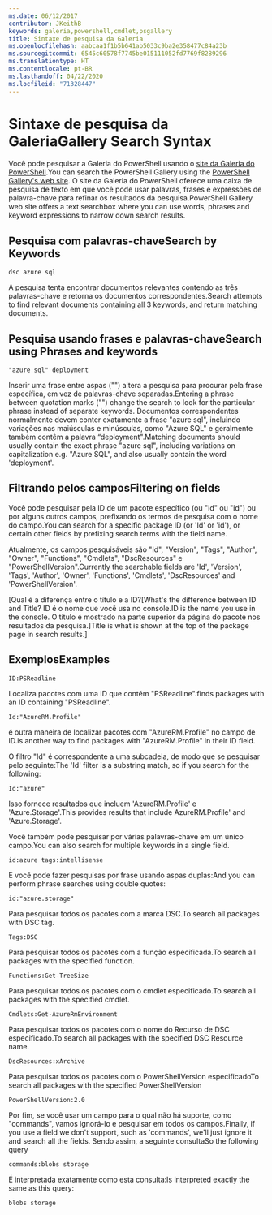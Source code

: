 ```yaml
---
ms.date: 06/12/2017
contributor: JKeithB
keywords: galeria,powershell,cmdlet,psgallery
title: Sintaxe de pesquisa da Galeria
ms.openlocfilehash: aabcaa1f1b5b641ab5033c9ba2e358477c84a23b
ms.sourcegitcommit: 6545c60578f7745be015111052fd7769f8289296
ms.translationtype: HT
ms.contentlocale: pt-BR
ms.lasthandoff: 04/22/2020
ms.locfileid: "71328447"
---
```

# <a name="gallery-search-syntax"></a><span data-ttu-id="3fd4f-103">Sintaxe de pesquisa da Galeria</span><span class="sxs-lookup"><span data-stu-id="3fd4f-103">Gallery Search Syntax</span></span>

<span data-ttu-id="3fd4f-104">Você pode pesquisar a Galeria do PowerShell usando o [site da Galeria do PowerShell](https://www.powershellgallery.com/).</span><span class="sxs-lookup"><span data-stu-id="3fd4f-104">You can search the PowerShell Gallery using the [PowerShell Gallery's web site](https://www.powershellgallery.com/).</span></span>
<span data-ttu-id="3fd4f-105">O site da Galeria do PowerShell oferece uma caixa de pesquisa de texto em que você pode usar palavras, frases e expressões de palavra-chave para refinar os resultados da pesquisa.</span><span class="sxs-lookup"><span data-stu-id="3fd4f-105">PowerShell Gallery web site offers a text searchbox where you can use words, phrases and keyword expressions to narrow down search results.</span></span>

## <a name="search-by-keywords"></a><span data-ttu-id="3fd4f-106">Pesquisa com palavras-chave</span><span class="sxs-lookup"><span data-stu-id="3fd4f-106">Search by Keywords</span></span>

    dsc azure sql

<span data-ttu-id="3fd4f-107">A pesquisa tenta encontrar documentos relevantes contendo as três palavras-chave e retorna os documentos correspondentes.</span><span class="sxs-lookup"><span data-stu-id="3fd4f-107">Search attempts to find relevant documents containing all 3 keywords, and return matching documents.</span></span>

## <a name="search-using-phrases-and-keywords"></a><span data-ttu-id="3fd4f-108">Pesquisa usando frases e palavras-chave</span><span class="sxs-lookup"><span data-stu-id="3fd4f-108">Search using Phrases and keywords</span></span>

    "azure sql" deployment

<span data-ttu-id="3fd4f-109">Inserir uma frase entre aspas ("") altera a pesquisa para procurar pela frase específica, em vez de palavras-chave separadas.</span><span class="sxs-lookup"><span data-stu-id="3fd4f-109">Entering a phrase between quotation marks ("") change the search to look for the particular phrase instead of separate keywords.</span></span>
<span data-ttu-id="3fd4f-110">Documentos correspondentes normalmente devem conter exatamente a frase "azure sql", incluindo variações nas maiúsculas e minúsculas, como "Azure SQL" e geralmente também contêm a palavra “deployment".</span><span class="sxs-lookup"><span data-stu-id="3fd4f-110">Matching documents should usually contain the exact phrase "azure sql", including variations on capitalization e.g. "Azure SQL", and also usually contain the word 'deployment'.</span></span>

## <a name="filtering-on-fields"></a><span data-ttu-id="3fd4f-111">Filtrando pelos campos</span><span class="sxs-lookup"><span data-stu-id="3fd4f-111">Filtering on fields</span></span>

<span data-ttu-id="3fd4f-112">Você pode pesquisar pela ID de um pacote específico (ou "Id" ou "id") ou por alguns outros campos, prefixando os termos de pesquisa com o nome do campo.</span><span class="sxs-lookup"><span data-stu-id="3fd4f-112">You can search for a specific package ID (or 'Id' or 'id'), or certain other fields by prefixing search terms with the field name.</span></span>

<span data-ttu-id="3fd4f-113">Atualmente, os campos pesquisáveis são "Id", "Version", "Tags", "Author", "Owner", "Functions", "Cmdlets", "DscResources" e "PowerShellVersion".</span><span class="sxs-lookup"><span data-stu-id="3fd4f-113">Currently the searchable fields are 'Id', 'Version', 'Tags', 'Author', 'Owner', 'Functions', 'Cmdlets', 'DscResources' and 'PowerShellVersion'.</span></span>

<span data-ttu-id="3fd4f-114">[Qual é a diferença entre o título e a ID?</span><span class="sxs-lookup"><span data-stu-id="3fd4f-114">[What's the difference between ID and Title?</span></span> <span data-ttu-id="3fd4f-115">ID é o nome que você usa no console.</span><span class="sxs-lookup"><span data-stu-id="3fd4f-115">ID is the name you use in the console.</span></span> <span data-ttu-id="3fd4f-116">O título é mostrado na parte superior da página do pacote nos resultados da pesquisa.]</span><span class="sxs-lookup"><span data-stu-id="3fd4f-116">Title is what is shown at the top of the package page in search results.]</span></span>

## <a name="examples"></a><span data-ttu-id="3fd4f-117">Exemplos</span><span class="sxs-lookup"><span data-stu-id="3fd4f-117">Examples</span></span>

    ID:PSReadline
    
<span data-ttu-id="3fd4f-118">Localiza pacotes com uma ID que contém "PSReadline".</span><span class="sxs-lookup"><span data-stu-id="3fd4f-118">finds packages with an ID containing "PSReadline".</span></span>

    Id:"AzureRM.Profile"

<span data-ttu-id="3fd4f-119">é outra maneira de localizar pacotes com "AzureRM.Profile" no campo de ID.</span><span class="sxs-lookup"><span data-stu-id="3fd4f-119">is another way to find packages with "AzureRM.Profile" in their ID field.</span></span>

<span data-ttu-id="3fd4f-120">O filtro "Id" é correspondente a uma subcadeia, de modo que se pesquisar pelo seguinte:</span><span class="sxs-lookup"><span data-stu-id="3fd4f-120">The 'Id' filter is a substring match, so if you search for the following:</span></span>

    Id:"azure"

<span data-ttu-id="3fd4f-121">Isso fornece resultados que incluem 'AzureRM.Profile' e 'Azure.Storage'.</span><span class="sxs-lookup"><span data-stu-id="3fd4f-121">This provides results that include AzureRM.Profile' and 'Azure.Storage'.</span></span>

<span data-ttu-id="3fd4f-122">Você também pode pesquisar por várias palavras-chave em um único campo.</span><span class="sxs-lookup"><span data-stu-id="3fd4f-122">You can also search for multiple keywords in a single field.</span></span> 

    id:azure tags:intellisense

<span data-ttu-id="3fd4f-123">E você pode fazer pesquisas por frase usando aspas duplas:</span><span class="sxs-lookup"><span data-stu-id="3fd4f-123">And you can perform phrase searches using double quotes:</span></span>

    id:"azure.storage"

<span data-ttu-id="3fd4f-124">Para pesquisar todos os pacotes com a marca DSC.</span><span class="sxs-lookup"><span data-stu-id="3fd4f-124">To search all packages with DSC tag.</span></span>

    Tags:DSC

<span data-ttu-id="3fd4f-125">Para pesquisar todos os pacotes com a função especificada.</span><span class="sxs-lookup"><span data-stu-id="3fd4f-125">To search all packages with the specified function.</span></span>

    Functions:Get-TreeSize

<span data-ttu-id="3fd4f-126">Para pesquisar todos os pacotes com o cmdlet especificado.</span><span class="sxs-lookup"><span data-stu-id="3fd4f-126">To search all packages with the specified cmdlet.</span></span>

    Cmdlets:Get-AzureRmEnvironment

<span data-ttu-id="3fd4f-127">Para pesquisar todos os pacotes com o nome do Recurso de DSC especificado.</span><span class="sxs-lookup"><span data-stu-id="3fd4f-127">To search all packages with the specified DSC Resource name.</span></span>

    DscResources:xArchive

<span data-ttu-id="3fd4f-128">Para pesquisar todos os pacotes com o PowerShellVersion especificado</span><span class="sxs-lookup"><span data-stu-id="3fd4f-128">To search all packages with the specified PowerShellVersion</span></span>

    PowerShellVersion:2.0

<span data-ttu-id="3fd4f-129">Por fim, se você usar um campo para o qual não há suporte, como "commands", vamos ignorá-lo e pesquisar em todos os campos.</span><span class="sxs-lookup"><span data-stu-id="3fd4f-129">Finally, if you use a field we don't support, such as 'commands', we'll just ignore it and search all the fields.</span></span> <span data-ttu-id="3fd4f-130">Sendo assim, a seguinte consulta</span><span class="sxs-lookup"><span data-stu-id="3fd4f-130">So the following query</span></span>

    commands:blobs storage

<span data-ttu-id="3fd4f-131">É interpretada exatamente como esta consulta:</span><span class="sxs-lookup"><span data-stu-id="3fd4f-131">Is interpreted exactly the same as this query:</span></span>

    blobs storage
